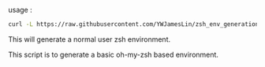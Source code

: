 usage :
``` sh
curl -L https://raw.githubusercontent.com/YWJamesLin/zsh_env_generation/master/UserInit.sh | bash
```
  This will generate a normal user zsh environment.

This script is to generate a basic oh-my-zsh based environment.
